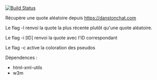 [![Build Status](https://travis-ci.org/Houguiram/random-dtc.svg?branch=master)](https://travis-ci.org/Houguiram/random-dtc)

Récupère une quote aléatoire depuis <https://danstonchat.com> 

Le flag -l renvoi la quote la plus récente plutôt qu'une quote aléatoire.

Le flag -i [ID] renvoi la quote avec l'ID correspondant

Le flag -c active la coloration des pseudos

Dépendences :
* html-xml-utils
* w3m
